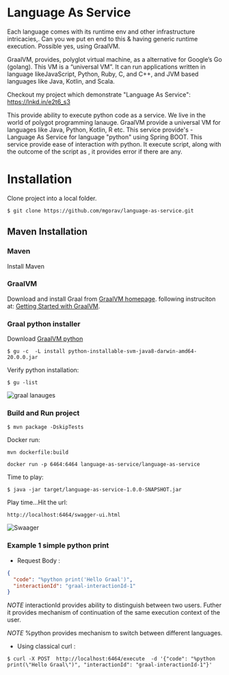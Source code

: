 # Language As Service

Each language comes with its runtime env and other infrastructure intricacies,. Can you we  put en end to this & having generic runtime execution. Possible yes, using GraalVM.

GraalVM, provides, polyglot virtual machine, as a alternative for Google’s Go (golang). This VM is a “universal VM”. It can run applications written in language likeJavaScript, Python, Ruby, C, and C++, and JVM based languages like Java, Kotlin, and Scala.

Checkout my project which demonstrate "Language As Service": https://lnkd.in/e2t6_s3

This provide ability to execute python code as a service. We live in the world of polygot programming lanauge. GraalVM provide a universal VM for languages like Java, Python, Kotlin, R etc. This service provide's - Language As Service for language "python" using Spring BOOT. This service provide ease of interaction with python. It execute script, along with the outcome of the script as , it provides error if there are any.    
    
# Installation 

Clone project into a local folder.

```$shell 
$ git clone https://github.com/mgorav/language-as-service.git
```

## Maven Installation

### Maven 

Install Maven

### GraalVM 
Download and install Graal from  [GraalVM homepage](https://www.graalvm.org/). 
following instruciton at: [Getting Started with GraalVM](https://www.graalvm.org/docs/getting-started/). 



### Graal python installer
Download [GraalVM python](https://www.graalvm.org/docs/reference-manual/languages/python/)
```$shell
$ gu -c  -L install python-installable-svm-java8-darwin-amd64-20.0.0.jar
```

Verify python installation:

```$shell
$ gu -list
```

![graal lanauges](./graal-languages.png)

### Build and Run project 


````
$ mvn package -DskipTests
````

Docker run:

```$shell
mvn dockerfile:build

docker run -p 6464:6464 language-as-service/language-as-service
```

Time to play:

```
$ java -jar target/language-as-service-1.0.0-SNAPSHOT.jar
```

Play time...Hit the url:
```
http://localhost:6464/swagger-ui.html

```
![Swaager](./swagger.png)

### Example 1 simple python print

- Request Body :
```json
{
  "code": "%python print('Hello Graal')", 
  "interactionId": "graal-interactionId-1"
}
```

*NOTE* interactionId provides ability to distinguish between two users. Futher it provides mechanism of continuation of the same execution context of the user.

*NOTE* %python provides mechanism to switch between different languages.

- Using classical curl :

```
$ curl -X POST  http://localhost:6464/execute  -d '{"code": "%python print(\"Hello Graal\")", "interactionId": "graal-interactionId-1"}'
```

